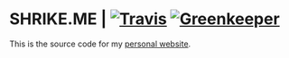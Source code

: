 # SHRIKE.ME | [![Travis](https://img.shields.io/travis/severen/website.svg)](https://travis-ci.org/severen/website) [![Greenkeeper](https://badges.greenkeeper.io/severen/website.svg)](https://greenkeeper.io/)

This is the source code for my [personal website](https://shrike.me/).
